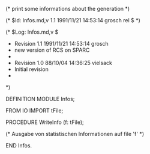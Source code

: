 (* print some informations about the generation *)

(* $Id: Infos.md,v 1.1 1991/11/21 14:53:14 grosch rel $ *)

(* $Log: Infos.md,v $
 * Revision 1.1  1991/11/21  14:53:14  grosch
 * new version of RCS on SPARC
 *
 * Revision 1.0  88/10/04  14:36:25  vielsack
 * Initial revision
 * 
 *)

DEFINITION MODULE Infos;

  FROM IO IMPORT
    tFile;

  PROCEDURE WriteInfo (f: tFile);

  (* Ausgabe von statistischen Informationen auf file 'f' *)

END Infos.
